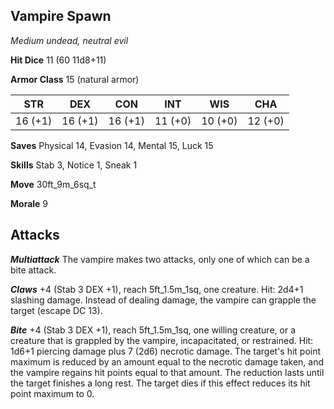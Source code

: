 ## Vampire Spawn

*Medium undead, neutral evil*

**Hit Dice** 11 (60 11d8+11)

**Armor Class** 15 (natural armor)

| STR     | DEX     | CON     | INT     | WIS     | CHA     |
|---------|---------|---------|---------|---------|---------|
| 16 (+1) | 16 (+1) | 16 (+1) | 11 (+0) | 10 (+0) | 12 (+0) |

**Saves** Physical 14, Evasion 14, Mental 15, Luck 15

**Skills** Stab 3, Notice 1, Sneak 1

**Move** 30ft\_9m\_6sq\_t

**Morale** 9

## Attacks

***Multiattack*** The vampire makes two attacks, only one of which can be a bite attack.

***Claws*** +4 (Stab 3 DEX +1), reach 5ft\_1.5m\_1sq, one creature. Hit: 2d4+1 slashing damage. Instead of dealing damage, the vampire can grapple the target (escape DC 13).

***Bite*** +4 (Stab 3 DEX +1), reach 5ft\_1.5m\_1sq, one willing creature, or a creature that is grappled by the vampire, incapacitated, or restrained. Hit: 1d6+1 piercing damage plus 7 (2d6) necrotic damage. The target's hit point maximum is reduced by an amount equal to the necrotic damage taken, and the vampire regains hit points equal to that amount. The reduction lasts until the target finishes a long rest. The target dies if this effect reduces its hit point maximum to 0.

